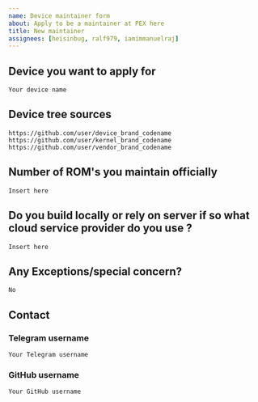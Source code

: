 ```yaml
---
name: Device maintainer form
about: Apply to be a maintainer at PEX here
title: New maintainer
assignees: [heisinbug, ralf979, iamimmanuelraj]
---
```


## Device you want to apply for
```
Your device name
```

## Device tree sources
<!--
* Must be public on GitHub/GitLab
* Must add kernel and vendor as well
* Authorship should be proper
* Add common trees if applicable
-->
```
https://github.com/user/device_brand_codename
https://github.com/user/kernel_brand_codename
https://github.com/user/vendor_brand_codename
```

## Number of ROM's you maintain officially
```
Insert here
```

## Do you build locally or rely on server if so what cloud service provider do you use ?
```
Insert here
```

## Any Exceptions/special concern?
```
No
```

## Contact

### Telegram username
```
Your Telegram username
```

### GitHub username
```
Your GitHub username
```
